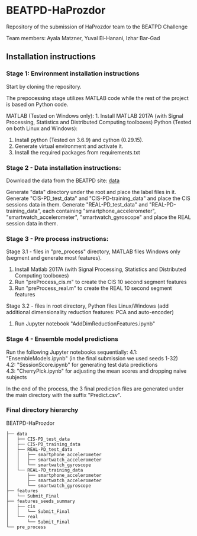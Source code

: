 # BEATPD-HaProzdor

Repository of the submission of HaProzdor team to the BEATPD Challenge

Team members: Ayala Matzner, Yuval El-Hanani, Izhar Bar-Gad

## Installation instructions

### Stage 1: Environment installation instructions

Start by cloning the repository.

The prepocessing stage utilizes MATLAB code while the rest of the project is based on Python code.

MATLAB (Tested on Windows only):
    1. Install MATLAB 2017A (with Signal Processing, Statistics and Distributed Computing toolboxes)
Python (Tested on both Linux and Windows): 
1. Install python (Tested on 3.6.9) and cython (0.29.15).
2. Generate virtual environment and activate it.
3. Install the required packages from requirements.txt

### Stage 2 - Data installation instructions:

Download the data from the BEATPD site: [data](https://www.synapse.org/#!Synapse:syn20825169)

Generate "data" directory under the root and place the label files in it.
Generate "CIS-PD_test_data" and "CIS-PD-training_data" and place the CIS sessions data in them.
Generate "REAL-PD_test_data" and "REAL-PD-training_data", each containing "smartphone_accelerometer", "smartwatch_accelerometer", "smartwatch_gyroscope" and place the REAL session data in them.

### Stage 3 - Pre process instructions: 

Stage 3.1 - files in "pre_process" directory, MATLAB files Windows only (segment and generate most features).
1. Install Matlab 2017A (with Signal Processing, Statistics and Distributed Computing toolboxes)
2. Run "preProcess_cis.m" to create the CIS 10 second segment features
3. Run "preProcess_real.m" to create the REAL 10 second segment features

Stage 3.2 - files in root directory, Python files Linux/Windows (add additional dimensionality reduction features: PCA and auto-encoder)
1. Run Jupyter notebook "AddDimReductionFeatures.ipynb"

### Stage 4 - Ensemble model predictions

Run the following Jupyter notebooks sequentially: 
     4.1: "EnsembleModels.ipynb" (in the final submission we used seeds 1-32)  
     4.2: "SessionScore.ipynb" for generating test data predictions  
     4.3: "CherryPick.ipynb" for adjusting the mean scores and dropping naive subjects

In the end of the process, the 3 final prediction files are generated under the main directory with the suffix "Predict.csv".

### Final directory hierarchy

BEATPD-HaProzdor  
```
├── data  
│   ├── CIS-PD_test_data  
│   ├── CIS-PD_training_data  
│   ├── REAL-PD_test_data  
│   │   ├── smartphone_accelerometer  
│   │   ├── smartwatch_accelerometer  
│   │   └── smartwatch_gyroscope  
│   └── REAL-PD_training_data  
│       ├── smartphone_accelerometer  
│       ├── smartwatch_accelerometer  
│       └── smartwatch_gyroscope  
├── features  
│   └── Submit_Final  
├── features_seeds_summary  
│   ├── cis  
│   │   └── Submit_Final  
│   └── real  
│       └── Submit_Final  
└── pre_process  
```
